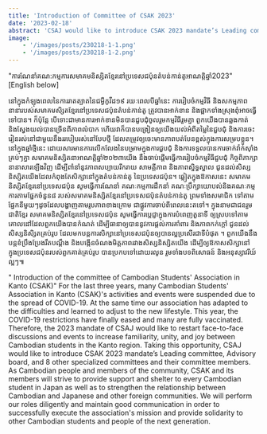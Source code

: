 ```yaml
---
title: 'Introduction of Committee of CSAK 2023'
date: '2023-02-18'
abstract: 'CSAJ would like to introduce CSAK 2023 mandate’s Leading committee, Advisory board, and 8 other specialized committees and their committee members. '
image: 
    - '/images/posts/230218-1-1.png'
    - '/images/posts/230218-1-2.png'
---
```


"ការណែនាំគណ:កម្មការសមាគមនិស្សិតខ្មែរនៅប្រទេសជប៉ុនតំបន់កាន់តូអាណត្តិឆ្នាំ2023"
[English below]

នៅក្នុងកំឡុងពេលនៃការរាតត្បាតនៃជម្ងឺកូវីដ១៩ រយៈពេលបីឆ្នាំនេះ ការរៀបចំកម្មវិធី និងសកម្មភាពនានារបស់សមាគមសិ្សតខ្មែរនៅប្រទេសជប៉ុនតំបន់កាន់តូ ត្រូវបានអាក់ខាន និងផ្អាកទាំងស្រុងពុំអាចធ្វើទៅបាន។ ក៏ប៉ុន្តែ បើទោះជាមានការអាក់ខានមិនបានជួបជុំចូលរួមកម្មវិធីរួមគ្នា ពួកយើងបានឆ្លងកាត់ និងស្វែងយល់បានច្រើនពីភាពលំបាក ហើយវាក៏បានបង្រៀនឲ្យយើងយល់អំពីតម្លៃនៃជួបជុំ និងការចេះរៀនរស់នៅជាមួយនឹងររបៀបរស់នៅបែបថ្មី ដែលតម្រូវឲ្យចេះមានភាពបត់បែនខ្ពស់ក្នុងការសម្របខ្លួន។
នៅក្នុងឆ្នាំថ្មីនេះ ដោយសារមានការលើកលែងនៃបម្រាមក្នុងការជួបជុំ  និងការទទួលបានការចាក់វ៉ាក់ស៊ាំងគ្រប់ៗគ្នា សមាគមនិស្សិតនាអាណត្តិឆ្នាំ២០២៣យើង នឹងចាប់ផ្តើមធ្វើការរៀបចំកម្មវិធីជួបជុំ កិច្ចពិភាក្សានានាសារឡើងវិញ ដើម្បីពាំនាំនូវភាពសប្បាយរីករាយ សាមគ្គីភាព និងភាពស្និទ្ធស្នាល ជូនដល់សិស្សនិស្សិតយើងដែលកំពុងតែសិក្សានៅក្នុងតំបន់កាន់តូ នៃប្រទេសជប៉ុន។
ឆ្លៀតក្នុងឱកាសនេះ សមាគមនិស្សិតខ្មែរនៅប្រទេសជប៉ុន សូមធ្វើការណែនាំ គណៈ​កម្មការដឹកនាំ គណៈ​ប្រឹក្សា​យោបល់​ និង​គណៈ​កម្មការតាមផ្នែកចំនួន៨ របស់សមាគមនិស្សិតខ្មែរនៅប្រទេសជប៉ុនតំបន់កាន់តូ ព្រមទាំងសមាជិក ទៅតាមផ្នែកនីមួយៗដូចដែលបង្ហាញតាមរូបភាពខាងក្រោម ​ជាផ្លូវការចាប់ពីពេលនេះតទៅ។ 
ក្នុងនាមជាជនរួមជាតិខ្មែរ សមាគមនិស្សិតខ្មែរនៅប្រទេសជប៉ុន ​សូមធ្វើការបេ្តជ្ញាក្នុងការបំពេញតួនាទី ឲ្យស្របទៅតាមគោលដៅដែលពួកយើងបានកំណត់ ដើម្បីធានាឲ្យបាននូវការផ្តល់ការគាំពារ និងភាពកក់ក្តៅ ជូនដល់សិស្សនិសិ្សតគ្រប់រូប ដែលមកបន្តការសិក្សានៅប្រទេសជប៉ុនឲ្យបានល្អប្រសើរជាទីបំផុត  ។ ពួកយើងនឹងបន្តខំប្រឹងប្រែងរឹតបណ្តឹង និងបង្កើនចំណងមិត្តភាពរវាងសិស្សនិស្សិតយើង ដើម្បីឲ្យឱកាសសិក្សានៅក្នុងប្រទេសជប៉ុនរបស់ពួកគាត់គ្រប់រូប បានប្រកបទៅដោយរលូន រួមទាំងបទពិសោធន៍ និងអនុស្សាវរីយ៍ល្អៗ៕ 


" Introduction of the committee of  Cambodian Students' Association in Kanto (CSAK)"
For the last three years, many Cambodian Students' Association in Kanto (CSAK)'s activities and events were suspended due to the spread of COVID-19. At the same time our association has adapted to the difficulties and learned to adjust to the new lifestyle. 
This year, the COVID-19 restrictions have finally eased and many are fully vaccinated. Therefore, the 2023 mandate of CSAJ would like to restart face-to-face discussions and events to increase familiarity, unity, and joy between Cambodian students in the Kanto region. 
Taking this opportunity, CSAJ would like to introduce CSAK 2023 mandate’s Leading committee, Advisory board, and 8 other specialized committees and their committee members. 
As Cambodian people and members of the community, CSAK and its members will strive to provide support and shelter to every Cambodian student in Japan as well as to strengthen the relationship between Cambodian and Japanese and other foreign communities. We will perform our roles diligently and maintain good communication in order to successfully execute the association's mission and provide solidarity to other Cambodian students and people of the next generation.